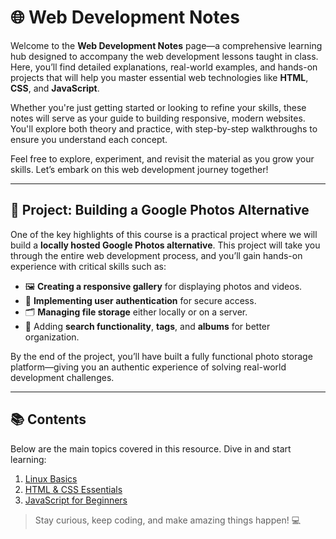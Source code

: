 # 🌐 Web Development Notes

Welcome to the **Web Development Notes** page—a comprehensive learning hub designed to accompany the web development lessons taught in class. Here, you’ll find detailed explanations, real-world examples, and hands-on projects that will help you master essential web technologies like **HTML**, **CSS**, and **JavaScript**.

Whether you're just getting started or looking to refine your skills, these notes will serve as your guide to building responsive, modern websites. You'll explore both theory and practice, with step-by-step walkthroughs to ensure you understand each concept.

Feel free to explore, experiment, and revisit the material as you grow your skills. Let’s embark on this web development journey together!

---

## 🚀 Project: Building a Google Photos Alternative

One of the key highlights of this course is a practical project where we will build a **locally hosted Google Photos alternative**. This project will take you through the entire web development process, and you’ll gain hands-on experience with critical skills such as:

- 🖼️ **Creating a responsive gallery** for displaying photos and videos.
- 🔐 **Implementing user authentication** for secure access.
- 🗂️ **Managing file storage** either locally or on a server.
- 🔎 Adding **search functionality**, **tags**, and **albums** for better organization.

By the end of the project, you’ll have built a fully functional photo storage platform—giving you an authentic experience of solving real-world development challenges.

---

## 📚 Contents
Below are the main topics covered in this resource. Dive in and start learning:

1. [Linux Basics](Linux_Basics/Contents.md)
2. [HTML & CSS Essentials](HTML_CSS/Essentials.md)
3. [JavaScript for Beginners](JavaScript/Beginners.md)

> Stay curious, keep coding, and make amazing things happen! 💻
